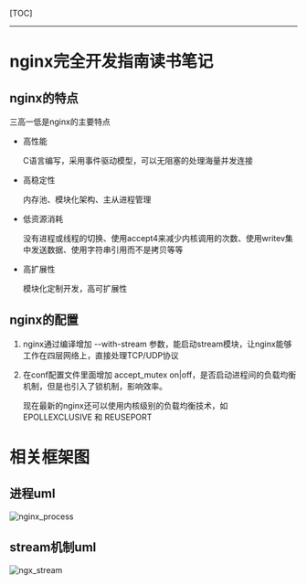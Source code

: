 [TOC]

------

# nginx完全开发指南读书笔记

## nginx的特点

三高一低是nginx的主要特点

- 高性能

  C语言编写，采用事件驱动模型，可以无阻塞的处理海量并发连接

- 高稳定性

  内存池、模块化架构、主从进程管理

- 低资源消耗

  没有进程或线程的切换、使用accept4来减少内核调用的次数、使用writev集中发送数据、使用字符串引用而不是拷贝等等

- 高扩展性

  模块化定制开发，高可扩展性

## nginx的配置

1. nginx通过编译增加 --with-stream 参数，能启动stream模块，让nginx能够工作在四层网络上，直接处理TCP/UDP协议

2. 在conf配置文件里面增加 accept_mutex on|off，是否启动进程间的负载均衡机制，但是也引入了锁机制，影响效率。

   现在最新的nginx还可以使用内核级别的负载均衡技术，如 EPOLLEXCLUSIVE 和 REUSEPORT

# 相关框架图

## 进程uml

![nginx_process](D:\work\code\annotated_nginx\diagrams\nginx_process.jpg)

## stream机制uml

![ngx_stream](D:\work\code\annotated_nginx\diagrams\ngx_stream.jpg)

